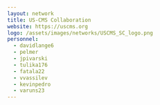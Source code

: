 ```yaml
---
layout: network
title: US-CMS Collaboration
website: https://uscms.org
logo: /assets/images/networks/USCMS_SC_logo.png
personnel:
  - davidlange6
  - pelmer
  - jpivarski
  - tulika176
  - fatala22
  - vvassilev
  - kevinpedro
  - varuns23
---
```

